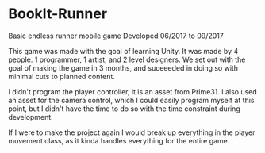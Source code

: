 # BookIt-Runner
Basic endless runner mobile game Developed 06/2017 to 09/2017

This game was made with the goal of learning Unity. It was made by 4 people. 1 programmer, 1 artist, and 2 level designers. 
We set out with the goal of making the game in 3 months, and suceeeded in doing so with minimal cuts to planned content.

I didn't program the player controller, it is an asset from Prime31. I also used an asset for the camera control, which I could easily program myself at this point, but I didn't have the time to do so with the time constraint during development.

If I were to make the project again I would break up everything in the player movement class, as it kinda handles everything for the entire game.
